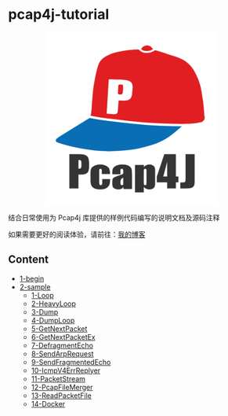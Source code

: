 pcap4j-tutorial
======

<a href="https://github.com/kaitoy/pcap4j" target="_blank"><img alt="Pcap4J" title="Pcap4J" src="./res/pcap4j-logo-color.png" width="70%" style="margin: 0px auto; display: block;" />

</a>

结合日常使用为 Pcap4j 库提供的样例代码编写的说明文档及源码注释

如果需要更好的阅读体验，请前往：[我的博客](http://zjh567.cn/category/tutorial/pcap4j/)

Content
------

- [1-begin](./docs/1-begin.md)
- [2-sample](./docs/2-sample)
  - [1-Loop](./docs/2-sample/1-Loop.md)
  - [2-HeavyLoop](./docs/2-sample/2-HeavyLoop.md)
  - [3-Dump](./docs/2-sample/3-Dump.md)
  - [4-DumpLoop](./docs/2-sample/4-DumpLoop.md)
  - [5-GetNextPacket](./docs/2-sample/5-GetNextPacket.md)
  - [6-GetNextPacketEx](./docs/2-sample/6-GetNextPacketEx.md)
  - [7-DefragmentEcho](./docs/2-sample/7-DefragmentEcho.md)
  - [8-SendArpRequest](./docs/2-sample/8-SendArpRequest.md)
  - [9-SendFragmentedEcho](./docs/2-sample/9-SendFragmentedEcho.md)
  - [10-IcmpV4ErrReplyer](./docs/2-sample/10-IcmpV4ErrReplyer.md)
  - [11-PacketStream](./docs/2-sample/11-PacketStream.md)
  - [12-PcapFileMerger](./docs/2-sample/12-PcapFileMerger.md)
  - [13-ReadPacketFile](./docs/2-sample/13-ReadPacketFile.md)
  - [14-Docker](./docs/2-sample/14-Docker.md)
